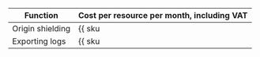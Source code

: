 | Function | Cost per resource per month, including VAT |
| --- | --- |
| Origin shielding | {{ sku|RUB|cdn.logs.shielding|int|string }} |
| Exporting logs | {{ sku|RUB|cdn.logs.raw|int|string }} |